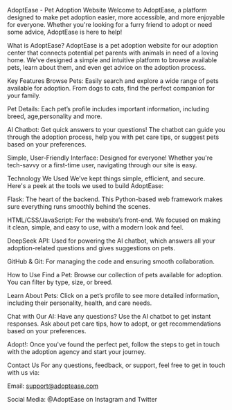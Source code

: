AdoptEase - Pet Adoption Website
Welcome to AdoptEase, a platform designed to make pet adoption easier, more accessible, and more enjoyable for everyone. Whether you're looking for a furry friend to adopt or need some advice, AdoptEase is here to help!

What is AdoptEase?
AdoptEase is a pet adoption website for our adoption center that connects potential pet parents with animals in need of a loving home. We’ve designed a simple and intuitive platform to browse available pets, learn about them, and even get advice on the adoption process.

Key Features
Browse Pets: Easily search and explore a wide range of pets available for adoption. From dogs to cats, find the perfect companion for your family.

Pet Details: Each pet’s profile includes important information, including breed, age,personality and more.

AI Chatbot: Get quick answers to your questions! The chatbot can guide you through the adoption process, help you with pet care tips, or suggest pets based on your preferences.

Simple, User-Friendly Interface: Designed for everyone! Whether you're tech-savvy or a first-time user, navigating through our site is easy.

Technology We Used
We’ve kept things simple, efficient, and secure. Here's a peek at the tools we used to build AdoptEase:

Flask: The heart of the backend. This Python-based web framework makes sure everything runs smoothly behind the scenes.

HTML/CSS/JavaScript: For the website’s front-end. We focused on making it clean, simple, and easy to use, with a modern look and feel.

DeepSeek API: Used for powering the AI chatbot, which answers all your adoption-related questions and gives suggestions on pets.

GitHub & Git: For managing the code and ensuring smooth collaboration.

How to Use
Find a Pet: Browse our collection of pets available for adoption. You can filter by type, size, or breed.

Learn About Pets: Click on a pet’s profile to see more detailed information, including their personality, health, and care needs.

Chat with Our AI: Have any questions? Use the AI chatbot to get instant responses. Ask about pet care tips, how to adopt, or get recommendations based on your preferences.

Adopt!: Once you've found the perfect pet, follow the steps to get in touch with the adoption agency and start your journey.


Contact Us
For any questions, feedback, or support, feel free to get in touch with us via:

Email: support@adoptease.com

Social Media: @AdoptEase on Instagram and Twitter

